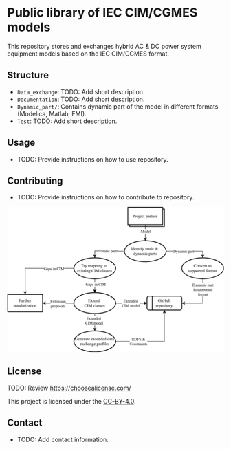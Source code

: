 # Public library of IEC CIM/CGMES models

This repository stores and exchanges hybrid AC & DC power system equipment models based on the IEC CIM/CGMES format.

## Structure

- `Data_exchange`: TODO: Add short description.
- `Documentation`: TODO: Add short description.
- `Dynamic_part/`: Contains dynamic part of the model in different formats (Modelica, Matlab, FMI).
- `Test`: TODO: Add short description.


## Usage

 - TODO: Provide instructions on how to use repository.

## Contributing

 - TODO: Provide instructions on how to contribute to repository.

 ![Workflow to contribute model](Documentation/Resources/Images/workflow.svg "Workflow to contribute model")

 ## License

 TODO: Review https://choosealicense.com/

This project is licensed under the [CC-BY-4.0](LICENSE.md).

## Contact

 - TODO: Add contact information.